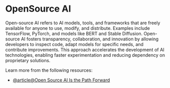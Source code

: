 # OpenSource AI

Open-source AI refers to AI models, tools, and frameworks that are freely available for anyone to use, modify, and distribute. Examples include TensorFlow, PyTorch, and models like BERT and Stable Diffusion. Open-source AI fosters transparency, collaboration, and innovation by allowing developers to inspect code, adapt models for specific needs, and contribute improvements. This approach accelerates the development of AI technologies, enabling faster experimentation and reducing dependency on proprietary solutions.

Learn more from the following resources:

- [@article@Open Source AI Is the Path Forward](https://about.fb.com/news/2024/07/open-source-ai-is-the-path-forward/)